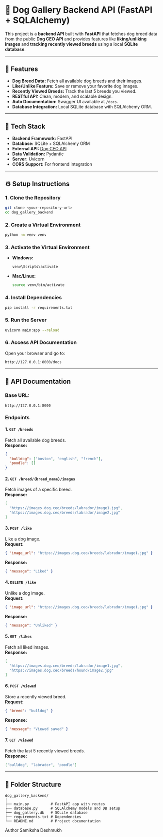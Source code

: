 # 🐶 Dog Gallery Backend API (FastAPI + SQLAlchemy)

This project is a **backend API** built with **FastAPI** that fetches dog breed data from the public **Dog CEO API** and provides features like **liking/unliking images** and **tracking recently viewed breeds** using a local **SQLite database**.

---

## 🚀 Features

- **Dog Breed Data:** Fetch all available dog breeds and their images.
- **Like/Unlike Feature:** Save or remove your favorite dog images.
- **Recently Viewed Breeds:** Track the last 5 breeds you viewed.
- **RESTful API:** Clean, modern, and scalable design.
- **Auto Documentation:** Swagger UI available at `/docs`.
- **Database Integration:** Local SQLite database with SQLAlchemy ORM.

---

## 🧰 Tech Stack

- **Backend Framework:** FastAPI
- **Database:** SQLite + SQLAlchemy ORM
- **External API:** [Dog CEO API](https://dog.ceo/dog-api/)
- **Data Validation:** Pydantic
- **Server:** Uvicorn
- **CORS Support:** For frontend integration

---

## ⚙️ Setup Instructions

### 1. Clone the Repository

```bash
git clone <your-repository-url>
cd dog_gallery_backend
```

### 2. Create a Virtual Environment

```bash
python -m venv venv
```

### 3. Activate the Virtual Environment

- **Windows:**
  ```bash
  venv\Scripts\activate
  ```
- **Mac/Linux:**
  ```bash
  source venv/bin/activate
  ```

### 4. Install Dependencies

```bash
pip install -r requirements.txt
```

### 5. Run the Server

```bash
uvicorn main:app --reload
```

### 6. Access API Documentation

Open your browser and go to:

```
http://127.0.0.1:8000/docs
```

---

## 📖 API Documentation

### **Base URL:**

```
http://127.0.0.1:8000
```

### **Endpoints**

#### 1. `GET /breeds`

Fetch all available dog breeds.  
**Response:**

```json
{
  "bulldog": ["boston", "english", "french"],
  "poodle": []
}
```

#### 2. `GET /breed/{breed_name}/images`

Fetch images of a specific breed.  
**Response:**

```json
[
  "https://images.dog.ceo/breeds/labrador/image1.jpg",
  "https://images.dog.ceo/breeds/labrador/image2.jpg"
]
```

#### 3. `POST /like`

Like a dog image.  
**Request:**

```json
{ "image_url": "https://images.dog.ceo/breeds/labrador/image1.jpg" }
```

**Response:**

```json
{ "message": "Liked" }
```

#### 4. `DELETE /like`

Unlike a dog image.  
**Request:**

```json
{ "image_url": "https://images.dog.ceo/breeds/labrador/image1.jpg" }
```

**Response:**

```json
{ "message": "Unliked" }
```

#### 5. `GET /likes`

Fetch all liked images.  
**Response:**

```json
[
  "https://images.dog.ceo/breeds/labrador/image1.jpg",
  "https://images.dog.ceo/breeds/hound/image2.jpg"
]
```

#### 6. `POST /viewed`

Store a recently viewed breed.  
**Request:**

```json
{ "breed": "bulldog" }
```

**Response:**

```json
{ "message": "Viewed saved" }
```

#### 7. `GET /viewed`

Fetch the last 5 recently viewed breeds.  
**Response:**

```json
["bulldog", "labrador", "poodle"]
```

---

## 📂 Folder Structure

```
dog_gallery_backend/
│
├── main.py          # FastAPI app with routes
├── database.py      # SQLAlchemy models and DB setup
├── dog_gallery.db   # SQLite database
├── requirements.txt # Dependencies
└── README.md        # Project documentation
```

Author
Samiksha Deshmukh
